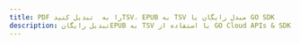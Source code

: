 ---title: PDF را به  تبدیل کنیدTSV، EPUB به TSV مبدل رایگان یا GO SDKdescription: تبدیل رایگانEPUB به TSV با استفاده از GO Cloud APIs & SDK همچنین اسناد PDF را در Cloud ایجاد، ویرایش و رندر کنید.---